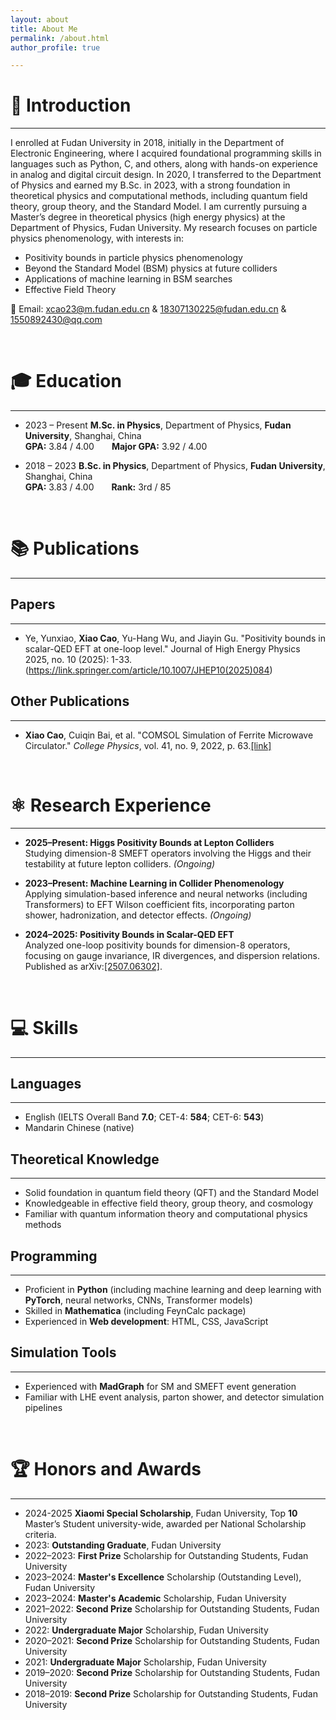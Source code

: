 ```yaml
---
layout: about
title: About Me
permalink: /about.html
author_profile: true

---
```



# 💬 Introduction
---

I enrolled at Fudan University in 2018, initially in the Department of Electronic Engineering, where I acquired foundational programming skills in languages such as Python, C, and others, along with hands-on experience in analog and digital circuit design.
In 2020, I transferred to the Department of Physics and earned my B.Sc. in 2023, with a strong foundation in theoretical physics and computational methods, including quantum field theory, group theory, and the Standard Model.
I am currently pursuing a Master’s degree in theoretical physics (high energy physics) at the Department of Physics, Fudan University. My research focuses on particle physics phenomenology, with interests in:
- Positivity bounds in particle physics phenomenology 
- Beyond the Standard Model (BSM) physics at future colliders  
- Applications of machine learning in BSM searches  
- Effective Field Theory

📧 Email: 
[xcao23@m.fudan.edu.cn](mailto:xcao23@m.fudan.edu.cn) & 
[18307130225@fudan.edu.cn](mailto:18307130225@fudan.edu.cn) & 
[1550892430@qq.com](mailto:1550892430@qq.com)

<br>

# 🎓 Education
---

- 2023 – Present   **M.Sc. in Physics**, Department of Physics, **Fudan University**, Shanghai, China<br>
**GPA:** 3.84 / 4.00  **Major GPA:** 3.92 / 4.00  

- 2018 – 2023      **B.Sc. in Physics**, Department of Physics, **Fudan University**, Shanghai, China<br>
**GPA:** 3.83 / 4.00  **Rank:** 3rd / 85 

<br>

# 📚 Publications
---
## Papers
---
- Ye, Yunxiao, **Xiao Cao**, Yu-Hang Wu, and Jiayin Gu. "Positivity bounds in scalar-QED EFT at one-loop level." Journal of High Energy Physics 2025, no. 10 (2025): 1-33.(https://link.springer.com/article/10.1007/JHEP10(2025)084)

## Other Publications
---
- **Xiao Cao**, Cuiqin Bai, et al. "COMSOL Simulation of Ferrite Microwave Circulator." *College Physics*, vol. 41, no. 9, 2022, p. 63.[[link]](https://dxwl.bnu.edu.cn/CN/10.16854/j.cnki.1000-0712.220035)

<br>

# ⚛️ Research Experience
---

- **2025–Present: Higgs Positivity Bounds at Lepton Colliders**  
  Studying dimension-8 SMEFT operators involving the Higgs and their testability at future lepton colliders. *(Ongoing)*

- **2023–Present: Machine Learning in Collider Phenomenology**  
  Applying simulation-based inference and neural networks (including Transformers) to EFT Wilson coefficient fits, incorporating parton shower, hadronization, and detector effects. *(Ongoing)*

- **2024–2025: Positivity Bounds in Scalar-QED EFT**  
  Analyzed one-loop positivity bounds for dimension-8 operators, focusing on gauge invariance, IR divergences, and dispersion relations. Published as arXiv:[[2507.06302]](https://arxiv.org/abs/2507.06302).

  <br>

# 💻 Skills
---

## Languages
---
- English (IELTS Overall Band **7.0**; CET-4: **584**; CET-6: **543**)  
- Mandarin Chinese (native)

## Theoretical Knowledge
---
- Solid foundation in quantum field theory (QFT) and the Standard Model  
- Knowledgeable in effective field theory, group theory, and cosmology  
- Familiar with quantum information theory and computational physics methods

## Programming
---
- Proficient in **Python** (including machine learning and deep learning with **PyTorch**, neural networks, CNNs, Transformer models)  
- Skilled in **Mathematica** (including FeynCalc package)
- Experienced in **Web development**: HTML, CSS, JavaScript

## Simulation Tools
---
- Experienced with **MadGraph** for SM and SMEFT event generation  
- Familiar with LHE event analysis, parton shower, and detector simulation pipelines

<br>

# 🏆 Honors and Awards
---
- 2024-2025 **Xiaomi Special Scholarship**, Fudan University, Top **10** Master’s Student university-wide, awarded per National Scholarship criteria.
- 2023: **Outstanding Graduate**, Fudan University  
- 2022–2023: **First Prize** Scholarship for Outstanding Students, Fudan University  
- 2023–2024: **Master's Excellence** Scholarship (Outstanding Level), Fudan University  
- 2023–2024: **Master's Academic** Scholarship, Fudan University  
- 2021–2022: **Second Prize** Scholarship for Outstanding Students, Fudan University  
- 2022: **Undergraduate Major** Scholarship, Fudan University  
- 2020–2021: **Second Prize** Scholarship for Outstanding Students, Fudan University  
- 2021: **Undergraduate Major** Scholarship, Fudan University  
- 2019–2020: **Second Prize** Scholarship for Outstanding Students, Fudan University  
- 2018–2019: **Second Prize** Scholarship for Outstanding Students, Fudan University  
 







